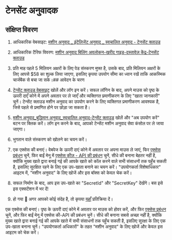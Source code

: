 # टेनसेंट अनुवादक

## संक्षिप्त विवरण

1. आधिकारिक वेबसाइट: [मशीन अनुवाद _ इंटेलिजेंट अनुवाद _ स्वचालित अनुवाद - टेनसेंट क्लाउड](https://cloud.tencent.com/product/tmt)
2. आधिकारिक टैरिफ विवरण: [मशीन अनुवाद बिलिंग अवलोकन-खरीद गाइड-दस्तावेज़ केंद्र-टेनसेंट क्लाउड](https://cloud.tencent.com/document/product/551/35017)
3. प्रति माह पहले 5 मिलियन अक्षरों के लिए पेड संस्करण मुफ्त है, उसके बाद, प्रति मिलियन अक्षरों के लिए आपसे $58 का शुल्क लिया जाएगा, इसलिए कृपया उपयोग सीमा का ध्यान रखें ताकि आकस्मिक चार्जबैक से बचा जा सके।## आवेदन के चरण

1. [टेन्सेंट क्लाउड वेबसाइट](https://cloud.tencent.com/) खोलें और लॉग इन करें। सफल लॉगिन के बाद, अपने माउस को पृष्ठ के ऊपरी दाएँ कोने में अपने अवतार पर ले जाएँ और व्यक्तिगत प्रमाणीकरण के लिए "खाता जानकारी" चुनें। टेन्सेंट क्लाउड मशीन अनुवाद का उपयोग करने के लिए व्यक्तिगत प्रमाणीकरण आवश्यक है, जिसे पहले से प्रमाणित होने पर छोड़ा जा सकता है।
2. [मशीन अनुवाद_बुद्धिमान अनुवाद_स्वचालित अनुवाद-टेन्सेंट क्लाउड](https://cloud.tencent.com/product/tmt) खोलें और "अब उपयोग करें" बटन पर क्लिक करें। लॉग इन करने के बाद, आपको टेन्सेंट मशीन अनुवाद सेवा कंसोल पर ले जाया जाएगा।
3. भुगतान वाले संस्करण को खोलने का चयन करें।
4. एक एक्सेस की बनाएं। वेबपेज के ऊपरी दाएं कोने में अवतार पर अपना माउस ले जाएं, फिर [एक्सेस प्रबंधन](https://console.cloud.tencent.com/cam/overview) चुनें, फिर बाईं मेनू में [एक्सेस कीज़ - API की प्रबंधन](https://console.cloud.tencent.com/cam/capi) चुनें, सीधे की बनाना बेहतर नहीं है, क्योंकि मुख्य खाते द्वारा बनाई गई की आपके खाते को कॉल करने वाले सभी संसाधनों तक पहुँच सकती है, इसलिए सुरक्षित रहने के लिए एक उप-खाता बनाने का चयन करें। "उपयोगकर्ता विशेषाधिकार" आइटम में, "मशीन अनुवाद" के लिए खोजें और इस बॉक्स को केवल चेक करें।
5. सफल निर्माण के बाद, आप इस उप-खाते का "SecretId" और "SecretKey" देखेंगे। बस इसे इस एक्सटेंशन में भर दें!
6. हो गया 🎉 अगर आपको कोई संदेह है, तो कृपया [यहाँ](https://github.com/immersive-translate/immersive-translate/issues/137) प्रतिक्रिया दें।

एक एक्सेस की बनाएं। पृष्ठ के ऊपरी दाएं कोने में अवतार पर माउस को होवर करें, और फिर [एक्सेस प्रबंधन](https://console.cloud.tencent.com/cam/overview) चुनें, और फिर बाईं मेनू में एक्सेस की-API की प्रबंधन चुनें। सीधे की बनाना सबसे अच्छा नहीं है, क्योंकि मुख्य खाते द्वारा बनाई गई की आपके खाते में सभी संसाधनों तक पहुँच सकती है, इसलिए सुरक्षा के लिए एक उप-खाता बनाना चुनें। "उपयोगकर्ता अधिकारों" के तहत "मशीन अनुवाद" के लिए खोजें और केवल इस आइटम को चेक करें।